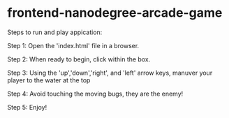 frontend-nanodegree-arcade-game
===============================

Steps to run and play appication:

Step 1: Open the 'index.html' file in a browser.

Step 2: When ready to begin, click within the box.

Step 3: Using the 'up','down','right', and 'left' arrow keys, manuver your player to the water at the top

Step 4: Avoid touching the moving bugs, they are the enemy!

Step 5: Enjoy!